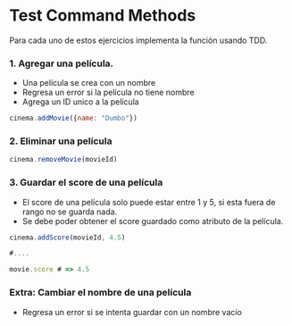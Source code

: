 # Test Command Methods

Para cada uno de estos ejercicios implementa la función usando TDD.

### 1. Agregar una película.

- Una película se crea con un nombre
- Regresa un error si la película no tiene nombre
- Agrega un ID unico a la película

```js
cinema.addMovie({name: "Dumbo"})
```

### 2. Eliminar una película

```js
cinema.removeMovie(movieId)
```

### 3. Guardar el score de una película

- El score de una película solo puede estar entre 1 y 5, si esta fuera
  de rango no se guarda nada.
- Se debe poder obtener el score guardado como atributo de la película.

```js
cinema.addScore(movieId, 4.5)

#....

movie.score # => 4.5
```

### Extra: Cambiar el nombre de una película

- Regresa un error si se intenta guardar con un nombre vacío
